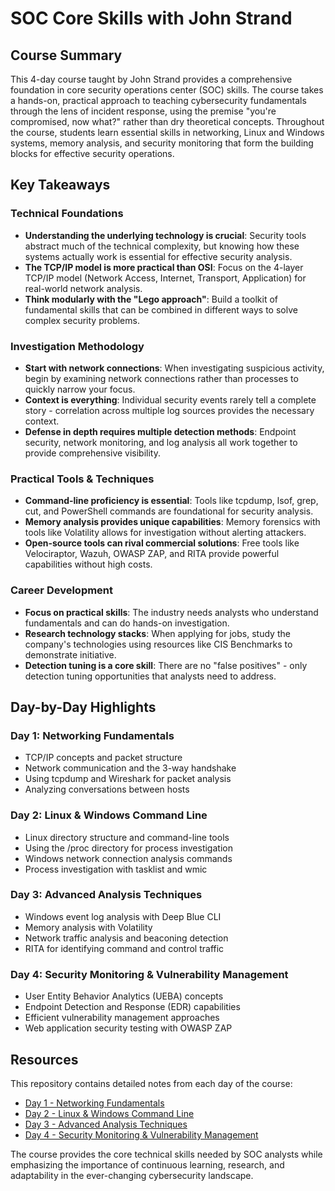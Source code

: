 # SOC Core Skills with John Strand

## Course Summary

This 4-day course taught by John Strand provides a comprehensive foundation in core security operations center (SOC) skills. The course takes a hands-on, practical approach to teaching cybersecurity fundamentals through the lens of incident response, using the premise "you're compromised, now what?" rather than dry theoretical concepts. Throughout the course, students learn essential skills in networking, Linux and Windows systems, memory analysis, and security monitoring that form the building blocks for effective security operations.

## Key Takeaways

### Technical Foundations

- **Understanding the underlying technology is crucial**: Security tools abstract much of the technical complexity, but knowing how these systems actually work is essential for effective security analysis.
- **The TCP/IP model is more practical than OSI**: Focus on the 4-layer TCP/IP model (Network Access, Internet, Transport, Application) for real-world network analysis.
- **Think modularly with the "Lego approach"**: Build a toolkit of fundamental skills that can be combined in different ways to solve complex security problems.

### Investigation Methodology

- **Start with network connections**: When investigating suspicious activity, begin by examining network connections rather than processes to quickly narrow your focus.
- **Context is everything**: Individual security events rarely tell a complete story - correlation across multiple log sources provides the necessary context.
- **Defense in depth requires multiple detection methods**: Endpoint security, network monitoring, and log analysis all work together to provide comprehensive visibility.

### Practical Tools & Techniques

- **Command-line proficiency is essential**: Tools like tcpdump, lsof, grep, cut, and PowerShell commands are foundational for security analysis.
- **Memory analysis provides unique capabilities**: Memory forensics with tools like Volatility allows for investigation without alerting attackers.
- **Open-source tools can rival commercial solutions**: Free tools like Velociraptor, Wazuh, OWASP ZAP, and RITA provide powerful capabilities without high costs.

### Career Development

- **Focus on practical skills**: The industry needs analysts who understand fundamentals and can do hands-on investigation.
- **Research technology stacks**: When applying for jobs, study the company's technologies using resources like CIS Benchmarks to demonstrate initiative.
- **Detection tuning is a core skill**: There are no "false positives" - only detection tuning opportunities that analysts need to address.

## Day-by-Day Highlights

### Day 1: Networking Fundamentals

- TCP/IP concepts and packet structure
- Network communication and the 3-way handshake
- Using tcpdump and Wireshark for packet analysis
- Analyzing conversations between hosts

### Day 2: Linux & Windows Command Line

- Linux directory structure and command-line tools
- Using the /proc directory for process investigation
- Windows network connection analysis commands
- Process investigation with tasklist and wmic

### Day 3: Advanced Analysis Techniques

- Windows event log analysis with Deep Blue CLI
- Memory analysis with Volatility
- Network traffic analysis and beaconing detection
- RITA for identifying command and control traffic

### Day 4: Security Monitoring & Vulnerability Management

- User Entity Behavior Analytics (UEBA) concepts
- Endpoint Detection and Response (EDR) capabilities
- Efficient vulnerability management approaches
- Web application security testing with OWASP ZAP

## Resources

This repository contains detailed notes from each day of the course:

- [Day 1 - Networking Fundamentals](https://github.com/SOCScott/Antisyphon-SOC-Core-Skills/blob/main/Day%201%20-%20SOC%20Core%20Skills%20with%20John%20Strand%201d19e8f660dd804b93fbfa05df487c4f.md)
- [Day 2 - Linux & Windows Command Line](https://github.com/SOCScott/Antisyphon-SOC-Core-Skills/blob/main/Day%202%20-%20SOC%20Core%20Skills%20with%20John%20Strand%201d69e8f660dd80a1b031f11872535fd9.md)
- [Day 3 - Advanced Analysis Techniques](https://github.com/SOCScott/Antisyphon-SOC-Core-Skills/blob/main/Day%203%20-%20SOC%20Core%20Skills%20with%20John%20Strand%201d89e8f660dd80cdbe72cb350e04ac8c.md)
- [Day 4 - Security Monitoring & Vulnerability Management](https://github.com/SOCScott/Antisyphon-SOC-Core-Skills/blob/main/Day%204%20-%20SOC%20Core%20Skills%20with%20John%20Strand%201d99e8f660dd80869afaf0c1b83aba2a.md)

The course provides the core technical skills needed by SOC analysts while emphasizing the importance of continuous learning, research, and adaptability in the ever-changing cybersecurity landscape.
